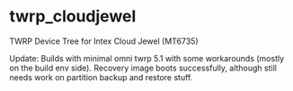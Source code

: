 # twrp_cloudjewel

TWRP Device Tree for Intex Cloud Jewel (MT6735)

Update: Builds with minimal omni twrp 5.1 with some workarounds (mostly on the build env side). Recovery image boots successfully, although still needs work on partition backup and restore stuff. 
